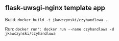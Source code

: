 ## flask-uwsgi-nginx template app

Build:
`docker build -t jkawczynski/czyhandlowa .`

Run:
`docker run': docker run --name czyhandlowa -d jkawczynski/czyhandlowa`

